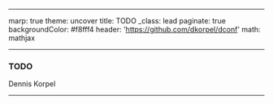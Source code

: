 ---
marp: true
theme: uncover
title: TODO
_class: lead
paginate: true
backgroundColor: #f8fff4
header: 'https://github.com/dkorpel/dconf'
math: mathjax

-----------------------------------------------------------

<!-- https://github.com/marp-team/marpit/tree/main/docs -->
<!-- https://github.com/marp-team/marpit/blob/main/docs/image-syntax.md -->

### TODO
Dennis Korpel
<!--_header: DConf'24 London - September 17 2024-->
<!--_footer: -->
<!--_paginate: hide-->
-----------------------------------------------------------

